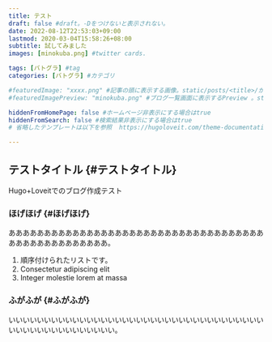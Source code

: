 ```yaml
---
title: テスト
draft: false #draft。-Dをつけないと表示されない。
date: 2022-08-12T22:53:03+09:00
lastmod: 2020-03-04T15:58:26+08:00
subtitle: 試してみました
images: [minokuba.png] #twitter cards.

tags: [バトグラ] #tag
categories: [バトグラ] #カテゴリ

#featuredImage: "xxxx.png" #記事の頭に表示する画像。static/posts/<title>/からの相対パス。 
#featuredImagePreview: "minokuba.png" #ブログ一覧画面に表示するPreview 。staticからの相対パス。

hiddenFromHomePage: false #ホームページ非表示にする場合はtrue
hiddenFromSearch: false #検索結果非表示にする場合はtrue
# 省略したテンプレートは以下を参照  https://hugoloveit.com/theme-documentation-content/#front-matter

---
```

## テストタイトル {#テストタイトル}
Hugo+Loveitでのブログ作成テスト


### ほげほげ {#ほげほげ}
ああああああああああああああああああああああああああああああああああああああああああああああああああ。
1. 順序付けられたリストです。
2. Consectetur adipiscing elit
3. Integer molestie lorem at massa


### ふがふが {#ふがふが}
いいいいいいいいいいいいいいいいいいいいいいいいいいいいいいいいいいいいいいいいいいいいいいいいいいい。
